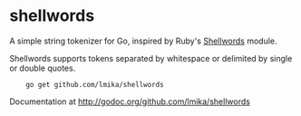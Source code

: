 # shellwords

A simple string tokenizer for Go, inspired by Ruby's 
[Shellwords](http://ruby-doc.org/stdlib-2.0/libdoc/shellwords/rdoc/Shellwords.html) module.

Shellwords supports tokens separated by whitespace or delimited by single or double quotes.

        go get github.com/lmika/shellwords

Documentation at http://godoc.org/github.com/lmika/shellwords
